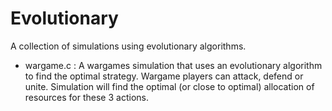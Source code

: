 Evolutionary
============

A collection of simulations using evolutionary algorithms.

- wargame.c : A wargames simulation that uses an evolutionary algorithm to find the optimal strategy. Wargame players can attack, defend or unite. Simulation will find the optimal (or close to optimal) allocation of resources for these 3 actions.

